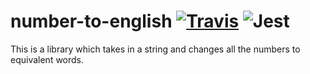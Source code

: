 # number-to-english [![Travis](https://travis-ci.org/SupratikRulz/number-to-english.svg?branch=master)]() ![Jest](https://img.shields.io/badge/code%20coverage-100%25-yellowgreen.svg)
This is a library which takes in a string and changes all the numbers to equivalent words.

